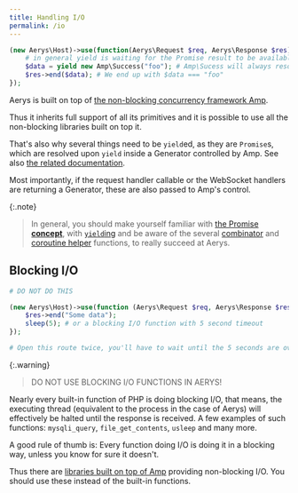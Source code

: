 ```yaml
---
title: Handling I/O
permalink: /io
---
```


```php
(new Aerys\Host)->use(function(Aerys\Request $req, Aerys\Response $res) {
    # in general yield is waiting for the Promise result to be available (just in the special case of Amp\Success it is available immediately)
    $data = yield new Amp\Success("foo"); # Amp\Sucess will always resolve to the value passed to its constructor
    $res->end($data); # We end up with $data === "foo"
});
```

Aerys is built on top of [the non-blocking concurrency framework Amp](http://amphp.org/amp).

Thus it inherits full support of all its primitives and it is possible to use all the non-blocking libraries built on top it.

That's also why several things need to be `yield`ed, as they are `Promise`s, which are resolved upon `yield` inside a Generator controlled by Amp. See also [the related documentation](http://amphp.org/amp/coroutines).

Most importantly, if the request handler callable or the WebSocket handlers are returning a Generator, these are also passed to Amp's control.

{:.note}
> In general, you should make yourself familiar with [the Promise **concept**](http://amphp.org/amp/promises), with [`yield`ing](http://amphp.org/amp/coroutines) and be aware of the several [combinator](http://amphp.org/amp/promises/helpers) and [coroutine helper](http://amphp.org/amp/coroutines/helpers) functions, to really succeed at Aerys.

## Blocking I/O

```php
# DO NOT DO THIS

(new Aerys\Host)->use(function (Aerys\Request $req, Aerys\Response $res) {
    $res->end("Some data");
    sleep(5); # or a blocking I/O function with 5 second timeout
});

# Open this route twice, you'll have to wait until the 5 seconds are over, until the next request is handled. (To try, start Aerys with only one worker: -w 1)
```

{:.warning}
> DO NOT USE BLOCKING I/O FUNCTIONS IN AERYS!

Nearly every built-in function of PHP is doing blocking I/O, that means, the executing thread (equivalent to the process in the case of Aerys) will effectively be halted until the response is received. A few examples of such functions: `mysqli_query`, `file_get_contents`, `usleep` and many more.

A good rule of thumb is: Every function doing I/O is doing it in a blocking way, unless you know for sure it doesn't.

Thus there are [libraries built on top of Amp](http://amphp.org/packages) providing non-blocking I/O. You should use these instead of the built-in functions.
